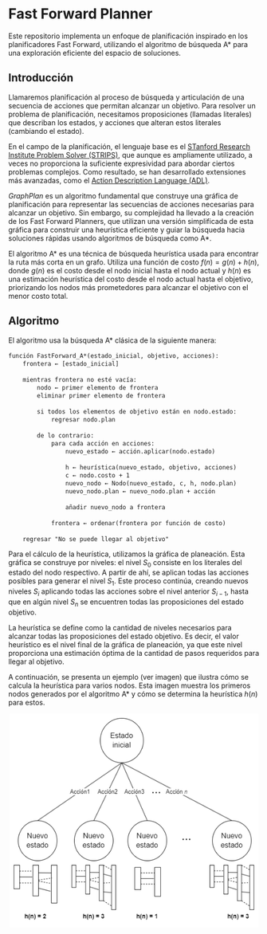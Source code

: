 # Fast Forward Planner
Este repositorio implementa un enfoque de planificación inspirado en los planificadores Fast Forward, utilizando el algoritmo de búsqueda A* para una exploración eficiente del espacio de soluciones.

## Introducción
Llamaremos planificación al proceso de búsqueda y articulación de una secuencia de acciones que permitan alcanzar un objetivo.
Para resolver un problema de planificación, necesitamos proposiciones (llamadas literales) que describan los estados, y acciones que alteran estos literales (cambiando el estado).

En el campo de la planificación, el lenguaje base es el [STanford Research Institute Problem Solver (STRIPS)](https://ai.stanford.edu/users/nilsson/OnlinePubs-Nils/PublishedPapers/strips.pdf), que aunque es ampliamente utilizado, a veces no proporciona la suficiente expresividad para abordar ciertos problemas complejos. Como resultado, se han desarrollado extensiones más avanzadas, como el [Action Description Language (ADL)](https://en.wikipedia.org/wiki/Action_description_language).

_GraphPlan_ es un algoritmo fundamental que construye una gráfica de planificación para representar las secuencias de acciones necesarias para alcanzar un objetivo. Sin embargo, su complejidad ha llevado a la creación de los Fast Forward Planners, que utilizan una versión simplificada de esta gráfica para construir una heurística eficiente y guiar la búsqueda hacia soluciones rápidas usando algoritmos de búsqueda como A*.

El algoritmo A* es una técnica de búsqueda heurística usada para encontrar la ruta más corta en un grafo. Utiliza una función de costo $f(n) = g(n) + h(n)$, donde $g(n)$ es el costo desde el nodo inicial hasta el nodo actual y $h(n)$ es una estimación heurística del costo desde el nodo actual hasta el objetivo, priorizando los nodos más prometedores para alcanzar el objetivo con el menor costo total.

## Algoritmo
El algoritmo usa la búsqueda A* clásica de la siguiente manera:
```
función FastForward_A*(estado_inicial, objetivo, acciones):
    frontera ← [estado_inicial]
    
    mientras frontera no esté vacía:
        nodo ← primer elemento de frontera
        eliminar primer elemento de frontera
        
        si todos los elementos de objetivo están en nodo.estado:
            regresar nodo.plan
            
        de lo contrario:
            para cada acción en acciones:
                nuevo_estado ← acción.aplicar(nodo.estado)
                
                h ← heurística(nuevo_estado, objetivo, acciones)
                c ← nodo.costo + 1
                nuevo_nodo ← Nodo(nuevo_estado, c, h, nodo.plan)
                nuevo_nodo.plan ← nuevo_nodo.plan + acción
                    
                añadir nuevo_nodo a frontera
            
            frontera ← ordenar(frontera por función de costo)
            
    regresar "No se puede llegar al objetivo"
```
Para el cálculo de la heurística, utilizamos la gráfica de planeación. Esta gráfica se construye por niveles: el nivel $S_0$ consiste en los literales del estado del nodo respectivo. A partir de ahí, se aplican todas las acciones posibles para generar el nivel $S_1$. Este proceso continúa, creando nuevos niveles $S_i$ aplicando todas las acciones sobre el nivel anterior $S_{i-1}$, hasta que en algún nivel $S_n$ se encuentren todas las proposiciones del estado objetivo.

La heurística se define como la cantidad de niveles necesarios para alcanzar todas las proposiciones del estado objetivo. Es decir, el valor heurístico es el nivel final de la gráfica de planeación, ya que este nivel proporciona una estimación óptima de la cantidad de pasos requeridos para llegar al objetivo.

A continuación, se presenta un ejemplo (ver imagen) que ilustra cómo se calcula la heurística para varios nodos. Esta imagen muestra los primeros nodos generados por el algoritmo A* y cómo se determina la heurística $h(n)$ para estos.

<p align="center">
<img src="images/ffp.png" width="500" height="430">
</p>